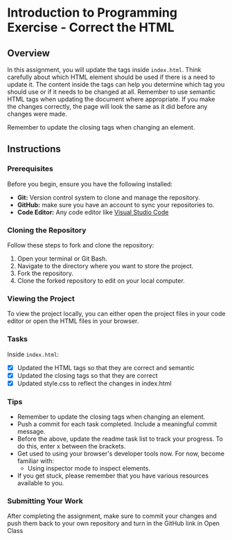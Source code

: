 # Introduction to Programming Exercise - Correct the HTML

## Overview

In this assignment, you will update the tags inside `index.html`. Think carefully about which HTML element should be used if there is a need to update it. The content inside the tags can help you determine which tag you should use or if it needs to be changed at all. Remember to use semantic HTML tags when updating the document where appropriate. If you make the changes correctly, the page will look the same as it did before any changes were made.

Remember to update the closing tags when changing an element.

## Instructions

### Prerequisites

Before you begin, ensure you have the following installed:

- **Git:** Version control system to clone and manage the repository.
- **GitHub:** make sure you have an account to sync your repositories to.
- **Code Editor:** Any code editor like [Visual Studio Code](https://code.visualstudio.com/)

### Cloning the Repository

Follow these steps to fork and clone the repository:

1. Open your terminal or Git Bash.
2. Navigate to the directory where you want to store the project.
3. Fork the repository.
4. Clone the forked repository to edit on your local computer.

### Viewing the Project

To view the project locally, you can either open the project files in your code editor or open the HTML files in your browser.

### Tasks

Inside `index.html`:

- [x] Updated the HTML tags so that they are correct and semantic
- [x] Updated the closing tags so that they are correct
- [x] Updated style.css to reflect the changes in index.html

### Tips

- Remember to update the closing tags when changing an element.
- Push a commit for each task completed. Include a meaningful commit message.
- Before the above, update the readme task list to track your progress. To do this, enter x between the brackets.
- Get used to using your browser's developer tools now. For now, become familiar with:
  - Using inspector mode to inspect elements.
- If you get stuck, please remember that you have various resources available to you.

### Submitting Your Work

After completing the assignment, make sure to commit your changes and push them back to your own repository and turn in the GitHub link in Open Class
